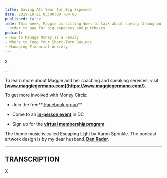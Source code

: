 ```yaml
---
title: Saving All Year for Big Expenses
date: 2019-10-21 05:00:00 -04:00
published: false
lede: This week, Maggie is sitting down to talk about saving throughout the year in
  order to pay for big expenses and purchases.
podcast:
- How to Manage Money as a Family
- Where to Keep Your Short-Term Savings
- Managing Financial Anxiety
---
```


x

--

To learn more about Maggie and her coaching and speaking services, visit **[www.maggiegermano.com](https://www.maggiegermano.com/)**.

To get more involved with Money Circle:

* Join the free**[ Facebook group](https://www.facebook.com/groups/MoneyCircleGroup/)**

* Come to an **[in-person event](https://www.maggiegermano.com/moneycircle/)** in DC

* Sign up for the **[virtual membership program](https://maggiegermano.podia.com/inner-circle)**

The theme music is called Escaping Light by Aaron Sprinkle. The podcast artwork design is by my dear husband, **[Dan Rader](http://www.danrdesign.com/)**.

---

## TRANSCRIPTION

X